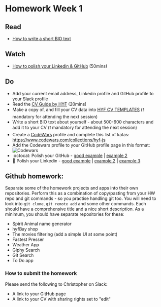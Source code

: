 # Homework Week 1

## Read

- [How to write a short BIO text](https://business.tutsplus.com/tutorials/how-to-write-a-short-bio--cms-30643)

## Watch

- [How to polish your Linkedin & GitHub](https://www.youtube.com/watch?v=c_bPIFiWUpI) (50mins)

## Do
- Add your current email address, Linkedin profile and GitHub profile to your Slack profile
- Read the [CV Guide by HYF](https://github.com/HackYourFuture-CPH/yourpersonalbrand/blob/main/yourcurriculum.md) (20mins)
- Make a copy of, and fill your CV data into [HYF CV TEMPLATES](https://docs.google.com/presentation/d/1N1qxLclHbbDLCCQAXprUXyz_AryNm45Hqce4kZemr9w/copy) (❗️ mandatory for attending the next session)
- Write a short BIO text about yourself - about 500-600 characters and add it to your CV (❗️ mandatory for attending the next session)
- Create a [CodeWars](https://www.codewars.com/) profile and complete this list of katas: https://www.codewars.com/collections/hyf-js 
- Add the Codewars profile to your GitHub profile page in this format: ![Codewars](https://www.codewars.com/users/Sana-Shabeel/badges/micro)
- :octocat: Polish your GitHub - [good example](https://github.com/alina-kho) | [example 2](https://github.com/Sana-Shabeel)
- :large_blue_diamond: Polish your Linkedin - [good example](https://www.linkedin.com/in/ricardobaguiar/) | [example 2](https://www.linkedin.com/in/cecastosic/) | [example 3](https://www.linkedin.com/in/saloumehsarabi/)
## Github homework:
Separate some of the homework projects and apps into their own repositories. Perform this as a combination of copy/pasting from your HW repo and git commands - so you practise handling git too. You will need to look into `git clone`, `git remote add` and some other commands. 
Each should have a comprehensive title and a nice short description. As a minimum, you should have separate repositories for these:
- Spirit Animal name generator
- hyfBay shop
- The movies filtering (add a simple UI at some point)
- Fastest Presser
- Weather App
- Giphy Search
- Git Search
- To Do app

### How to submit the homework

Please send the following to Christopher on Slack:
- A link to your GitHub page
- A link to your CV with sharing rights set to "edit"
